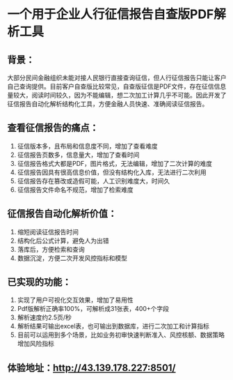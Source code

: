 # 一个用于企业人行征信报告自查版PDF解析工具
## 背景：

大部分民间金融组织未能对接人民银行直接查询征信，但人行征信报告只能让客户自己查询提供。目前客户自查版比较常见，自查版征信是PDF文件，存在征信信息量较大，阅读时间较久，因为不能编辑，想二次加工计算几乎不可能。因此开发了征信报告自动化解析结构化工具，方便金融人员快速、准确阅读征信报告。

## 查看征信报告的痛点：

1. 征信版本多，且布局和信息度不同，增加了查看难度
2. 征信报告页数多，信息量大，增加了查看时间
3. 征信报告格式大都是PDF，图片格式，无法编辑，增加了二次计算的难度
4. 征信报告因具有很高信息价值，但没有结构化入库，无法进行二次利用
5. 征信报告存在篡改或造假可能，人工识别难度大，时间久
6. 征信报告文件命名不规范，增加了检索难度

## 征信报告自动化解析价值：

1. 缩短阅读征信报告时间
2. 结构化后公式计算，避免人为出错
3. 落库后，方便检索和查询
4. 数据沉淀，方便二次开发风控指标和模型

## 已实现的功能：

1. 实现了用户可视化交互效果，增加了易用性
2. Pdf版解析正确率100%，可解析成31张表，400+个字段
3. 解析速度约2.5页/秒
4. 解析结果可输出excel表，也可输出到数据库，进行二次加工和计算指标
5. 目前可以运用到多个场景，比如业务初审快速判断准入、风控核额、数据策略增加风险指标


## 体验地址：http://43.139.178.227:8501/
